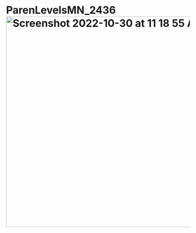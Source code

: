 # ParenLevelsMN_2436<img width="576" alt="Screenshot 2022-10-30 at 11 18 55 AM" src="https://user-images.githubusercontent.com/98675293/198889560-170e3736-da1d-4b7f-ae2c-5d0d4a5f40aa.png">

